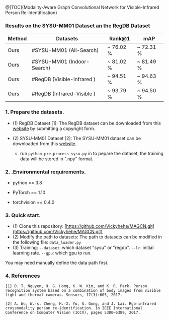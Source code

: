﻿@[TOC](Modality-Aware Graph Convolutional Network for Visible-Infrared Person Re-Identification)
### Results on the SYSU-MM01 Dataset an the RegDB Dataset 
| Method | Datasets                    | Rank@1    | mAP       |
| ------ | --------------------------  | --------- | --------- |
| Ours   | #SYSU-MM01 (All-Search)     | ~ 76.02 % | ~ 72.31 % |
| Ours   | #SYSU-MM01 (Indoor-Search)  | ~ 81.02 % | ~ 81.49 % |
| Ours   | #RegDB (Visible-Infrared )  | ~ 94.51 % | ~ 94.63 % |
| Ours   | #RegDB (Infrared-Visible )  | ~ 93.79 % | ~ 94.50 % |

### **1. Prepare the datasets.**

- (1) RegDB Dataset [1]: The RegDB dataset can be downloaded from this [website](http://dm.dongguk.edu/link.html) by submitting a copyright form.

- (2) SYSU-MM01 Dataset [2]: The SYSU-MM01 dataset can be downloaded from this [website](http://isee.sysu.edu.cn/project/RGBIRReID.htm).

   - run `python pre_process_sysu.py`  in to pepare the dataset, the training data will be stored in ".npy" format.

### 2. .Environmental requirements.

- python == 3.8

- PyTorch == 1.10

- torchvision == 0.4.0

### 3. Quick start.
- (1) Clone this repository:
[https://github.com/Vickyhehe/MAGCN.git](https://github.com/Vickyhehe/MAGCN.git)
 - (2) Modify the path to datasets:
 The path to datasets can be modified in the following file:
 `data_loader.py`
 - (3) Training:
 `--dataset`: which dataset "sysu" or "regdb".
  `--lr`: initial learning rate.
  `--gpu`:  which gpu to run.

You may need manually define the data path first.


### 4. References

```
[1] D. T. Nguyen, H. G. Hong, K. W. Kim, and K. R. Park. Person recognition system based on a combination of body images from visible light and thermal cameras. Sensors, 17(3):605, 2017.
```
```
[2] A. Wu, W.-s. Zheng, H.-X. Yu, S. Gong, and J. Lai. Rgb-infrared crossmodality person re-identification. In IEEE International Conference on Computer Vision (ICCV), pages 5380–5389, 2017.
```




